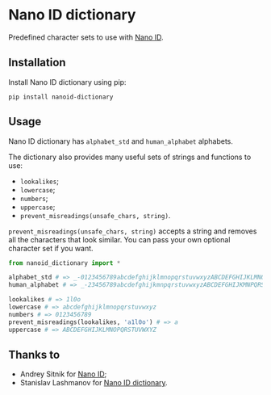 # Nano ID dictionary

Predefined character sets to use with [Nano ID](https://github.com/puyuan/py-nanoid).

## Installation

Install Nano ID dictionary using pip:

```
pip install nanoid-dictionary
```

## Usage

Nano ID dictionary has `alphabet_std` and `human_alphabet` alphabets.

The dictionary also provides many useful sets of strings and functions to use:

* `lookalikes`;
* `lowercase`;
* `numbers`;
* `uppercase`;
* `prevent_misreadings(unsafe_chars, string)`.

`prevent_misreadings(unsafe_chars, string)` accepts a string and removes all the characters that look similar. You can pass your own optional character set if you want.

```python
from nanoid_dictionary import *

alphabet_std # => _-0123456789abcdefghijklmnopqrstuvwxyzABCDEFGHIJKLMNOPQRSTUVWXYZ
human_alphabet # => _-23456789abcdefghijkmnpqrstuvwxyzABCDEFGHIJKMNPQRSTUVWXYZ

lookalikes # => 1l0o
lowercase # => abcdefghijklmnopqrstuvwxyz
numbers # => 0123456789
prevent_misreadings(lookalikes, 'a1l0o') # => a
uppercase # => ABCDEFGHIJKLMNOPQRSTUVWXYZ
```

## Thanks to

* Andrey Sitnik for [Nano ID](https://github.com/ai/nanoid);
* Stanislav Lashmanov for [Nano ID dictionary](https://github.com/CyberAP/nanoid-dictionary).
